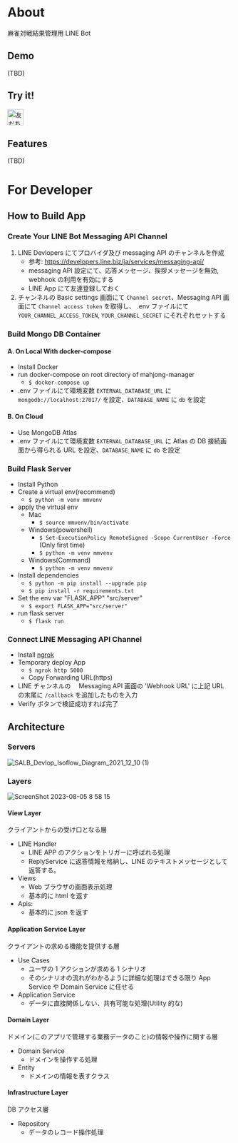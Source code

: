 # About

麻雀対戦結果管理用 LINE Bot

## Demo

(TBD)

## Try it!

<a href="https://lin.ee/JzAiLbG"><img src="https://scdn.line-apps.com/n/line_add_friends/btn/ja.png" alt="友だち追加" height="36" border="0"></a>

## Features

(TBD)

# For Developer

## How to Build App

### Create Your LINE Bot Messaging API Channel

1. LINE Devlopers にてプロバイダ及び messaging API のチャンネルを作成
   - 参考: https://developers.line.biz/ja/services/messaging-api/
   - messaging API 設定にて、応答メッセージ、挨拶メッセージを無効, webhook の利用を有効にする
   - LINE App にて友達登録しておく
1. チャンネルの Basic settings 画面にて `Channel secret`、Messaging API 画面にて `Channel access token` を取得し、 .env ファイルにて `YOUR_CHANNEL_ACCESS_TOKEN`, `YOUR_CHANNEL_SECRET` にそれぞれセットする

### Build Mongo DB Container

#### A. On Local With docker-compose

- Install Docker
- run docker-compose on root directory of mahjong-manager
  - `$ docker-compose up`
- .env ファイルにて環境変数 `EXTERNAL_DATABASE_URL` に `mongodb://localhost:27017/` を設定、`DATABASE_NAME` に `db` を設定

#### B. On Cloud

- Use MongoDB Atlas
- .env ファイルにて環境変数 `EXTERNAL_DATABASE_URL` に Atlas の DB 接続画面から得られる URL を設定、`DATABASE_NAME` に `db` を設定

### Build Flask Server

- Install Python
- Create a virtual env(recommend)
  - `$ python -m venv mmvenv`
- apply the virtual env
  - Mac
    - `$ source mmvenv/bin/activate`
  - Windows(powershell)
    - `$ Set-ExecutionPolicy RemoteSigned -Scope CurrentUser -Force` (Only first time)
    - `$ python -m venv mmvenv`
  - Windows(Command)
    - `$ python -m venv mmvenv`
- Install dependencies
  - `$ python -m pip install --upgrade pip`
  - `$ pip install -r requirements.txt`
- Set the env var "FLASK_APP" "src/server"
  - `$ export FLASK_APP="src/server"`
- run flask server
  - `$ flask run`

### Connect LINE Messaging API Channel

- Install [ngrok](https://ngrok.com/download)
- Temporary deploy App
  - `$ ngrok http 5000`
  - Copy Forwarding URL(https)
- LINE チャンネルの　 Messaging API 画面の 'Webhook URL' に上記 URL の末尾に `/callback` を追加したものを入力
- Verify ボタンで検証成功すれば完了

## Architecture

### Servers

![SALB_Devlop_Isoflow_Diagram_2021_12_10 (1)](https://github.com/fezzlk/mahjong-manager-bot/assets/38426468/00731ee3-07bd-4e37-958d-2c35cb312b3c)

### Layers

![ScreenShot 2023-08-05 8 58 15](https://github.com/fezzlk/mahjong-manager-bot/assets/38426468/3e980260-48b5-4bcc-b12d-3798c93ba12a)

#### View Layer

クライアントからの受け口となる層

- LINE Handler
  - LINE APP のアクションをトリガーに呼ばれる処理
  - ReplyService に返答情報を格納し、LINE のテキストメッセージとして返答する。
- Views
  - Web ブラウザの画面表示処理
  - 基本的に html を返す
- Apis:
  - 基本的に json を返す

#### Application Service Layer

クライアントの求める機能を提供する層

- Use Cases
  - ユーザの 1 アクションが求める 1 シナリオ
  - そのシナリオの流れがわかるように詳細な処理はできる限り App Service や Domain Service に任せる
- Application Service
  - データに直接関係しない、共有可能な処理(Utility 的な)

#### Domain Layer

ドメイン(このアプリで管理する業務データのこと)の情報や操作に関する層

- Domain Service
  - ドメインを操作する処理
- Entity
  - ドメインの情報を表すクラス

#### Infrastructure Layer

DB アクセス層

- Repository
  - データのレコード操作処理
